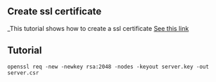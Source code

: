 **Create ssl certificate**
----
_This tutorial shows how to create a ssl certificate
[See this link](https://www.thesslstore.com/knowledgebase/ssl-generate/csr-generation-guide-for-nginx-openssl/)


## Tutorial
```
openssl req -new -newkey rsa:2048 -nodes -keyout server.key -out server.csr
```
